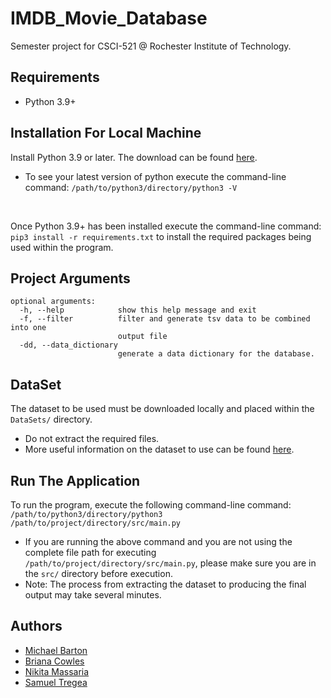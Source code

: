 # IMDB_Movie_Database
Semester project for CSCI-521 @ Rochester Institute of Technology.

## Requirements
<ul>
    <li>Python 3.9+</li>
</ul>

## Installation For Local Machine
Install Python 3.9 or later. The download can be found <a href="https://www.python.org/downloads/" target="_blank">here</a>.
   * To see your latest version of python execute the command-line command: `/path/to/python3/directory/python3 -V`

<br/>

Once Python 3.9+ has been installed execute the command-line command: `pip3 install -r requirements.txt` to install the required
     packages being used within the program.

## Project Arguments
```
optional arguments:
  -h, --help            show this help message and exit
  -f, --filter          filter and generate tsv data to be combined into one
                        output file
  -dd, --data_dictionary
                        generate a data dictionary for the database.
```

## DataSet
The dataset to be used must be downloaded locally and placed within the `DataSets/` directory.
<ul>
    <li>Do not extract the required files.</li>
    <li>More useful information on the dataset to use can be found <a href="https://github.com/stregea/IMDB_Movie_Database/tree/main/DataSets" target="_blank">here</a>.</li>
</ul>

## Run The Application
To run the program, execute the following command-line command:
`/path/to/python3/directory/python3 /path/to/project/directory/src/main.py`
   * If you are running the above command and you are not using the complete file path for executing `/path/to/project/directory/src/main.py`, please make sure you are in the `src/` directory before execution.<br />
   * Note: The process from extracting the dataset to producing the final output may take several minutes.
 
## Authors
<ul>
    <li><a href="https://github.com/michaeljohnbarton" target="_blank">Michael Barton</a> </li>
    <li><a href="https://github.com/brianacowles" target="_blank">Briana Cowles</a> </li>
    <li><a href="https://github.com/nmm9478" target="_blank">Nikita Massaria</a> </li>
    <li><a href="https://github.com/stregea" target="_blank">Samuel Tregea</a> </li>
</ul>
